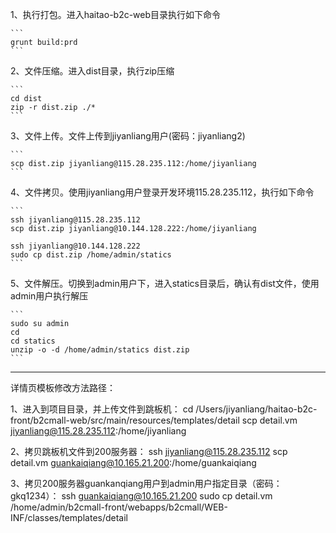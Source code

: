 1、执行打包。进入haitao-b2c-web目录执行如下命令

    ```
    grunt build:prd
    ```

2、文件压缩。进入dist目录，执行zip压缩

    ```
    cd dist
    zip -r dist.zip ./*
    ```

3、文件上传。文件上传到jiyanliang用户(密码：jiyanliang2)

    ```
    scp dist.zip jiyanliang@115.28.235.112:/home/jiyanliang
    ```

4、文件拷贝。使用jiyanliang用户登录开发环境115.28.235.112，执行如下命令

    ```
    ssh jiyanliang@115.28.235.112
    scp dist.zip jiyanliang@10.144.128.222:/home/jiyanliang

    ssh jiyanliang@10.144.128.222
    sudo cp dist.zip /home/admin/statics
    ```

5、文件解压。切换到admin用户下，进入statics目录后，确认有dist文件，使用admin用户执行解压

    ```
    sudo su admin
    cd
    cd statics
    unzip -o -d /home/admin/statics dist.zip
    ```

--------------


详情页模板修改方法路径：

1、进入到项目目录，并上传文件到跳板机：
cd /Users/jiyanliang/haitao-b2c-front/b2cmall-web/src/main/resources/templates/detail
scp detail.vm jiyanliang@115.28.235.112:/home/jiyanliang

2、拷贝跳板机文件到200服务器：
ssh jiyanliang@115.28.235.112
scp detail.vm guankaiqiang@10.165.21.200:/home/guankaiqiang

3、拷贝200服务器guankanqiang用户到admin用户指定目录（密码：gkq1234）：
ssh guankaiqiang@10.165.21.200
sudo cp detail.vm /home/admin/b2cmall-front/webapps/b2cmall/WEB-INF/classes/templates/detail


